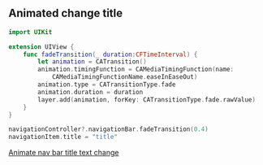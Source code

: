 ## Animated change title

```swift
import UIKit

extension UIView {
    func fadeTransition(_ duration:CFTimeInterval) {
        let animation = CATransition()
        animation.timingFunction = CAMediaTimingFunction(name:
            CAMediaTimingFunctionName.easeInEaseOut)
        animation.type = CATransitionType.fade
        animation.duration = duration
        layer.add(animation, forKey: CATransitionType.fade.rawValue)
    }
}

navigationController?.navigationBar.fadeTransition(0.4)
navigationItem.title = "title"
```

[Animate nav bar title text change](https://stackoverflow.com/questions/24543702/animate-nav-bar-title-text-change)
